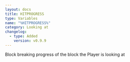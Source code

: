 ```yaml
---
layout: docs
title: HITPROGRESS
type: Variables
name: "%HITPROGRESS%"
category: Looking at
changelog:
  - type: Added
    version: v0.9.9
---
```

Block breaking progress of the block the Player is looking at
